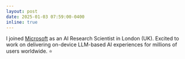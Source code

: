 ```yaml
---
layout: post
date: 2025-01-03 07:59:00-0400
inline: true
---
```

I joined [Microsoft](https://www.microsoft.com/applied-sciences) as an AI Research Scientist in London (UK). Excited to work on delivering on-device LLM-based AI experiences for millions of users worldwide. ⭐